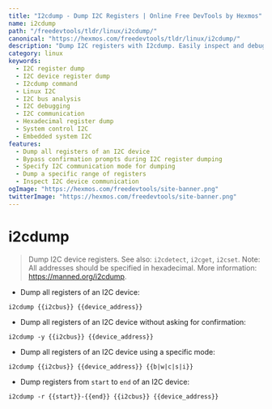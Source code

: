 ```yaml
---
title: "I2cdump - Dump I2C Registers | Online Free DevTools by Hexmos"
name: i2cdump
path: "/freedevtools/tldr/linux/i2cdump/"
canonical: "https://hexmos.com/freedevtools/tldr/linux/i2cdump/"
description: "Dump I2C registers with I2cdump. Easily inspect and debug I2C device communication. Free online tool, no registration required."
category: linux
keywords:
  - I2C register dump
  - I2C device register dump
  - I2cdump command
  - Linux I2C
  - I2C bus analysis
  - I2C debugging
  - I2C communication
  - Hexadecimal register dump
  - System control I2C
  - Embedded system I2C
features:
  - Dump all registers of an I2C device
  - Bypass confirmation prompts during I2C register dumping
  - Specify I2C communication mode for dumping
  - Dump a specific range of registers
  - Inspect I2C device communication
ogImage: "https://hexmos.com/freedevtools/site-banner.png"
twitterImage: "https://hexmos.com/freedevtools/site-banner.png"
---
```


# i2cdump

> Dump I2C device registers.
> See also: `i2cdetect`, `i2cget`, `i2cset`.
> Note: All addresses should be specified in hexadecimal.
> More information: <https://manned.org/i2cdump>.

- Dump all registers of an I2C device:

`i2cdump {{i2cbus}} {{device_address}}`

- Dump all registers of an I2C device without asking for confirmation:

`i2cdump -y {{i2cbus}} {{device_address}}`

- Dump all registers of an I2C device using a specific mode:

`i2cdump {{i2cbus}} {{device_address}} {{b|w|c|s|i}}`

- Dump registers from `start` to `end` of an I2C device:

`i2cdump -r {{start}}-{{end}} {{i2cbus}} {{device_address}}`
